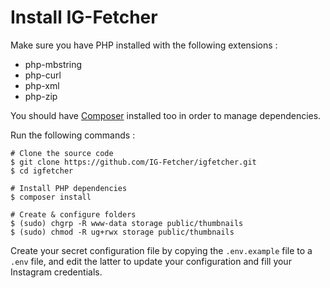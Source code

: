# Install IG-Fetcher

Make sure you have PHP installed with the following extensions :

- php-mbstring
- php-curl
- php-xml
- php-zip

You should have [Composer](https://getcomposer.org/download/) installed too in order to manage dependencies.

Run the following commands :

    # Clone the source code
    $ git clone https://github.com/IG-Fetcher/igfetcher.git
    $ cd igfetcher
    
    # Install PHP dependencies
    $ composer install

    # Create & configure folders
    $ (sudo) chgrp -R www-data storage public/thumbnails
    $ (sudo) chmod -R ug+rwx storage public/thumbnails


Create your secret configuration file by copying the `.env.example` file to a `.env` file, and edit the latter to update your configuration and fill your Instagram credentials.

